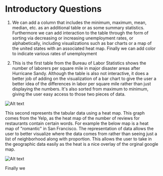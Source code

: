 # Introductory Questions

1.  We can add a column that includes the minimum, maximum, mean, median, etc. as an additional table or as some summary statistics. Furthermore we can add interaction to the table through the form of sorting via decreasing or increasing unemployment rates, or alphabetically, including visualizations such as bar charts or a map of the united states with an associated heat map. Finally we can add color to indicate various rates of unemployment

2. This is the first table from the Bureau of Labor Statistics shows the number of laborers per square mile in major disaster areas after Hurricane Sandy. Although the table is also not interactive, it does a better job of adding on the visualization of a bar chart to give the user a better idea of the differences in labor per square mile rather than just displaying the numbers. It's also sorted from maximum to minimum, giving the user easy access to those two pieces of data.

![Alt text](http://www.bls.gov/spotlight/2012/sandy/images/lau_lf_density.png)

This second represents the tabular data using a heat map. This graph comes from the Yelp, as the heat map of the number of reviews for restaurants contain certain words. For example the below map is a heat map of "romantic" in San Francisco. The representation of data allows the user to better visualize where the data comes from rather than seeing just a list of neighborhood along with proportion. This allows the user to take in the geographic data easily as the heat is a nice overlay of the orginal google map.

![Alt text](http://cdn.theatlanticcities.com/img/upload/2013/07/02/SF%20romantic.png)

Finally we 